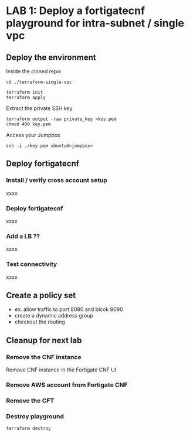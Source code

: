 # LAB 1: Deploy a fortigatecnf playground for intra-subnet / single vpc

## Deploy the environment
Inside the cloned repo:
```
cd ./terraform-single-vpc
```
```
terraform init
terraform apply
```
Extract the private SSH key
```
terraform output -raw private_key >key.pem
chmod 400 key.pem
```
Access your Jumpbox
```
ssh -i ./key.pem ubuntu@<jumpbox>
```


## Deploy fortigatecnf
### Install / verify cross account setup
xxxx
### Deploy fortigatecnf
xxxx
### Add a LB ??
xxxx
### Test connectivity
xxxx

## Create a policy set
- ex. allow traffic to port 8080 and blcok 8090
- create a dynamic address group
- checkout the routing

## Cleanup for next lab
### Remove the CNF instance
Remove CNF instance in the Fortigate CNF UI

### Remove AWS account from Fortigate CNF

### Remove the CFT

### Destroy playground
```
terraform destroy
```



